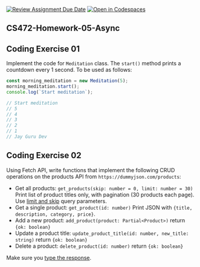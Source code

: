 [![Review Assignment Due Date](https://classroom.github.com/assets/deadline-readme-button-22041afd0340ce965d47ae6ef1cefeee28c7c493a6346c4f15d667ab976d596c.svg)](https://classroom.github.com/a/Dg2-Ezw-)
[![Open in Codespaces](https://classroom.github.com/assets/launch-codespace-2972f46106e565e64193e422d61a12cf1da4916b45550586e14ef0a7c637dd04.svg)](https://classroom.github.com/open-in-codespaces?assignment_repo_id=17782661)
## CS472-Homework-05-Async
## Coding Exercise 01
Implement the code for `Meditation` class. The `start()` method prints a countdown every 1 second. To be used as follows:
```typescript
const morning_meditation = new Meditation(5);
morning_meditation.start();
console.log(`Start meditation`);

// Start meditation
// 5
// 4
// 3
// 2
// 1
// Jay Guru Dev
```

## Coding Exercise 02
Using Fetch API, write functions that implement the following CRUD operations on the products API from `https://dummyjson.com/products`:
* Get all products: `get_products(skip: number = 0, limit: number = 30)` Print list of product titles only, with pagination (30 products each page). Use [limit and skip](https://dummyjson.com/docs/products#products-limit_skip) query parameters.
* Get a single product: `get_product(id: number)` Print JSON with `{title, description, category, price}`.
* Add a new product: `add_product(product: Partial<Product>)` return `{ok: boolean}`
* Update a product title: `update_product_title(id: number, new_title: string)` return `{ok: boolean}`
* Delete a product: `delete_product(id: number)` return `{ok: boolean}`
  
Make sure you [type the response](https://transform.tools/json-to-typescript). 
